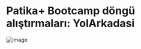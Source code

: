 #  Patika+ Bootcamp döngü alıştırmaları: YolArkadasi
![image](https://github.com/user-attachments/assets/b1f04d03-1ba8-448d-9fa2-eedf127b563d)
